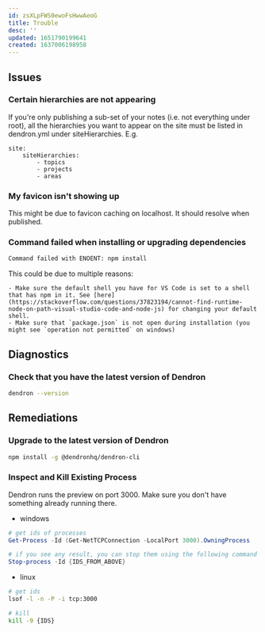```yaml
---
id: zsXLpFWS0ewoFsHwwAeoG
title: Trouble
desc: ''
updated: 1651790199641
created: 1637006198958
---
```



## Issues

### Certain hierarchies are not appearing

If you're only publishing a sub-set of your notes (i.e. not everything under root), all the hierarchies you want to appear on the site must be listed in dendron.yml under siteHierarchies. E.g.
```
site: 
    siteHierarchies:
        - topics
        - projects
        - areas
```

### My favicon isn't showing up

This might be due to favicon caching on localhost. It should resolve when published.

### Command failed when installing or upgrading dependencies

```bash
Command failed with ENOENT: npm install 
```

This could be due to multiple reasons:

```
- Make sure the default shell you have for VS Code is set to a shell that has npm in it. See [here](https://stackoverflow.com/questions/37823194/cannot-find-runtime-node-on-path-visual-studio-code-and-node-js) for changing your default shell.
- Make sure that `package.json` is not open during installation (you might see `operation not permitted` on windows)
```

## Diagnostics

### Check that you have the latest version of Dendron
```sh
dendron --version
```

## Remediations

### Upgrade to the latest version of Dendron

```sh
npm install -g @dendronhq/dendron-cli
```

### Inspect and Kill Existing Process

Dendron runs the preview on port 3000. Make sure you don't have something already running there.

- windows
```powershell
# get ids of processes
Get-Process -Id (Get-NetTCPConnection -LocalPort 3000).OwningProcess

# if you see any result, you can stop them using the following command
Stop-process -Id {IDS_FROM_ABOVE}
```

- linux
```bash
# get ids
lsof -l -n -P -i tcp:3000 

# kill
kill -9 {IDS}
```